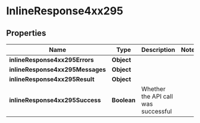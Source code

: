 # InlineResponse4xx295

## Properties
Name | Type | Description | Notes
------------ | ------------- | ------------- | -------------
**inlineResponse4xx295Errors** | **Object** |  | 
**inlineResponse4xx295Messages** | **Object** |  | 
**inlineResponse4xx295Result** | **Object** |  | 
**inlineResponse4xx295Success** | **Boolean** | Whether the API call was successful | 
